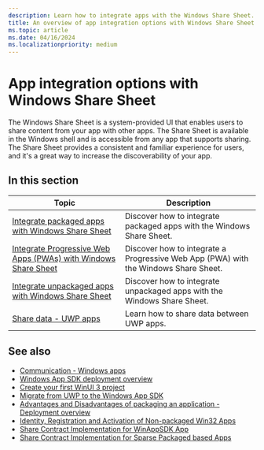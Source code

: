 ```yaml
---
description: Learn how to integrate apps with the Windows Share Sheet.
title: An overview of app integration options with Windows Share Sheet
ms.topic: article
ms.date: 04/16/2024
ms.localizationpriority: medium
---
```


# App integration options with Windows Share Sheet

The Windows Share Sheet is a system-provided UI that enables users to share content from your app with other apps. The Share Sheet is available in the Windows shell and is accessible from any app that supports sharing. The Share Sheet provides a consistent and familiar experience for users, and it's a great way to increase the discoverability of your app.

## In this section

| Topic | Description |
|--|--|
| [Integrate packaged apps with Windows Share Sheet](integrate-sharesheet-packaged.md) | Discover how to integrate packaged apps with the Windows Share Sheet. |
| [Integrate Progressive Web Apps (PWAs) with Windows Share Sheet](integrate-sharesheet-pwa.md) | Discover how to integrate a Progressive Web App (PWA) with the Windows Share Sheet. |
| [Integrate unpackaged apps with Windows Share Sheet](integrate-sharesheet-unpackaged.md) | Discover how to integrate unpackaged apps with the Windows Share Sheet. |
| [Share data - UWP apps](/windows/uwp/app-to-app/share-data) | Learn how to share data between UWP apps. |

## See also

- [Communication - Windows apps](/windows/apps/develop/communication)
- [Windows App SDK deployment overview](/windows/apps/package-and-deploy/deploy-overview)
- [Create your first WinUI 3 project](/windows/apps/winui/winui3/create-your-first-winui3-app)
- [Migrate from UWP to the Windows App SDK](/windows/apps/windows-app-sdk/migrate-to-windows-app-sdk/migrate-to-windows-app-sdk-ovw)
- [Advantages and Disadvantages of packaging an application - Deployment overview](/windows/apps/package-and-deploy/#advantages-and-disadvantages-of-packaging-your-app)
- [Identity, Registration and Activation of Non-packaged Win32 Apps](https://blogs.windows.com/windowsdeveloper/2019/10/29/identity-registration-and-activation-of-non-packaged-win32-apps/)
- [Share Contract Implementation for WinAppSDK App](https://github.com/kmahone/WindowsAppSDK-Samples/tree/user/kmahone/shareapp/Samples/AppLifecycle/ShareTarget/WinUI-CS-ShareTargetSampleApp)
- [Share Contract Implementation for Sparse Packaged based Apps](https://github.com/microsoft/AppModelSamples/blob/master/Samples/SparsePackages/PhotoStoreDemo/StartUp.cs)
